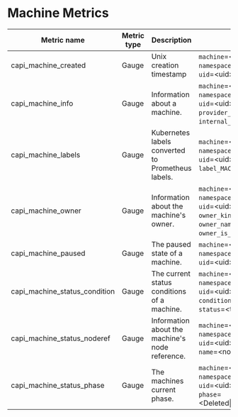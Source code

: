<!-- SPDX-License-Identifier: MIT -->
# Machine Metrics

| Metric name                   | Metric type | Description                                       | Labels/tags                                                                                                                                                                                                   |
|-------------------------------|-------------|---------------------------------------------------|---------------------------------------------------------------------------------------------------------------------------------------------------------------------------------------------------------------|
| capi_machine_created          | Gauge       | Unix creation timestamp                           | `machine`=&lt;machine-name&gt; <br> `namespace`=&lt;machine-namespace&gt; <br> `uid`=&lt;uid&gt;                                                                                                              |
| capi_machine_info             | Gauge       | Information about a machine.                      | `machine`=&lt;machine-name&gt; <br> `namespace`=&lt;machine-namespace&gt; <br> `uid`=&lt;uid&gt; <br> `provider_id`=&lt;provider-id&gt; <br> `internal_ip`=&lt;ip&gt;                                         |
| capi_machine_labels           | Gauge       | Kubernetes labels converted to Prometheus labels. | `machine`=&lt;machine-name&gt; <br> `namespace`=&lt;machine-namespace&gt; <br> `uid`=&lt;uid&gt; <br> `label_MACHINE_LABEL`=&lt;MACHINE_LABEL&gt;                                                             |
| capi_machine_owner            | Gauge       | Information about the machine's owner.            | `machine`=&lt;machine-name&gt; <br> `namespace`=&lt;machine-namespace&gt; <br> `uid`=&lt;uid&gt; <br> `owner_kind`=&lt;kind&gt; <br> `owner_name`=&lt;name&gt; <br> `owner_is_controller`=&lt;true\|false&gt; |
| capi_machine_paused           | Gauge       | The paused state of a machine.                    | `machine`=&lt;machine-name&gt; <br> `namespace`=&lt;machine-namespace&gt; <br> `uid`=&lt;uid&gt;                                                                                                              |
| capi_machine_status_condition | Gauge       | The current status conditions of a machine.       | `machine`=&lt;machine-name&gt; <br> `namespace`=&lt;machine-namespace&gt; <br> `uid`=&lt;uid&gt; <br> `condition`=&lt;machine-condition&gt; <br> `status`=&lt;true\|false\|unknown&gt;                        |
| capi_machine_status_noderef   | Gauge       | Information about the machine's node reference.   | `machine`=&lt;machine-name&gt; <br> `namespace`=&lt;machine-namespace&gt; <br> `uid`=&lt;uid&gt; <br> `name`=&lt;noderef-name&gt;                                                                             |
| capi_machine_status_phase     | Gauge       | The machines current phase.                       | `machine`=&lt;machine-name&gt; <br> `namespace`=&lt;machine-namespace&gt; <br> `uid`=&lt;uid&gt; <br> `phase`=&lt;Deleted\|Deleting\|Failed\|Pending\|Provisioned\|Provisioning\|Running\|Unknown&gt;         |
